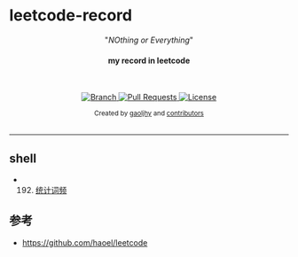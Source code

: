 # leetcode-record


<p align="center">"<i>NOthing or Everything</i>"</p>

<h4 align="center">my record in leetcode</h4>

<br>

<p align="center">
  <a href="https://github.com/gaoljhy/leetcode-record/tree/master">
    <img src="https://img.shields.io/badge/Branch-master-green.svg?longCache=true"
        alt="Branch">
  </a>
  <a href="https://github.com/gaoljhy/leetcode-record/pulls">
    <img src="https://img.shields.io/badge/PRs-welcome-brightgreen.svg?longCache=true"
        alt="Pull Requests">
  </a>
  <a href=" http://www.apache.org/licenses/">
    <img src="https://img.shields.io/hexpm/l/plug.svg"
        alt="License">
  </a>
</p>

<div align="center">
  <sub>Created by
  <a href="http://grj321.com">gaoljhy</a> and
  <a href="https://github.com/gaoljhy/leetcode-record/contributors">
    contributors
  </a>
</div>

<br>

****

## shell

- 192. [统计词频](./shell/统计词频.md)





## 参考

+ <https://github.com/haoel/leetcode>